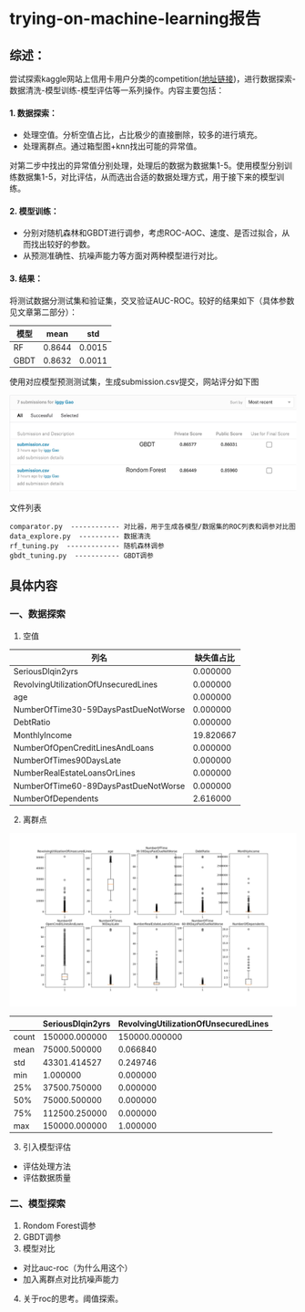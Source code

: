 # trying-on-machine-learning报告

## 综述：
尝试探索kaggle网站上信用卡用户分类的competition([地址链接](https://www.kaggle.com/c/GiveMeSomeCredit/overview))，进行数据探索-数据清洗-模型训练-模型评估等一系列操作。内容主要包括：


#### 1. 数据探索：
- 处理空值。分析空值占比，占比极少的直接删除，较多的进行填充。
- 处理离群点。通过箱型图+knn找出可能的异常值。

对第二步中找出的异常值分别处理，处理后的数据为数据集1-5。使用模型分别训练数据集1-5，对比评估，从而选出合适的数据处理方式，用于接下来的模型训练。

#### 2. 模型训练：
- 分别对随机森林和GBDT进行调参，考虑ROC-AOC、速度、是否过拟合，从而找出较好的参数。
- 从预测准确性、抗噪声能力等方面对两种模型进行对比。

#### 3. 结果：
将测试数据分测试集和验证集，交叉验证AUC-ROC。较好的结果如下（具体参数见文章第二部分）：

| 模型 | mean | std|
| ------ | ------ | ------ |
| RF | 0.8644 | 0.0015 |
| GBDT | 0.8632 | 0.0011 |

使用对应模型预测测试集，生成submission.csv提交，网站评分如下图

![avatar](https://github.com/IggyGao/trying-on-machine-learning/blob/master/pictures/my_score.png?raw=true)


文件列表

    comparator.py  ------------ 对比器，用于生成各模型/数据集的ROC列表和调参对比图
    data_explore.py  ---------- 数据清洗
    rf_tuning.py  ------------- 随机森林调参 
    gbdt_tuning.py  ----------- GBDT调参  
   

## 具体内容

### 一、数据探索
1. 空值

|  列名     |缺失值占比|
| ------ | ------ | 
|SeriousDlqin2yrs                        | 0.000000
|RevolvingUtilizationOfUnsecuredLines     |0.000000
|age                                      |0.000000
|NumberOfTime30-59DaysPastDueNotWorse     |0.000000
|DebtRatio                                |0.000000
|MonthlyIncome                           |19.820667
|NumberOfOpenCreditLinesAndLoans         |0.000000
|NumberOfTimes90DaysLate                  |0.000000
|NumberRealEstateLoansOrLines             |0.000000
|NumberOfTime60-89DaysPastDueNotWorse     |0.000000
|NumberOfDependents                       |2.616000

2. 离群点

![avatar](https://github.com/IggyGao/trying-on-machine-learning/blob/master/pictures/overview.png?raw=true)

|           |  SeriousDlqin2yrs | RevolvingUtilizationOfUnsecuredLines  |
| ------ | ------ | ------ | 
|count  |150000.000000     |150000.000000                         |150000.000000 |  
|mean    |75000.500000      |    0.066840                          |    6.048438  | 
|std     |43301.414527       |   0.249746                           | 249.755371   |
|min     |    1.000000        |  0.000000                            |  0.000000   |
|25%     |37500.750000         | 0.000000                             | 0.029867   |
|50%     |75000.500000         | 0.000000                             | 0.154181   |
|75%    |112500.250000         | 0.000000                             | 0.559046   |
|max    |150000.000000          |1.000000                          |50708.000000   |



3. 引入模型评估
- 评估处理方法
- 评估数据质量

### 二、模型探索
1. Rondom Forest调参 
2. GBDT调参
3. 模型对比

- 对比auc-roc（为什么用这个）
- 加入离群点对比抗噪声能力

4. 关于roc的思考。阈值探索。

